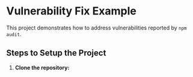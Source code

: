 # Vulnerability Fix Example

This project demonstrates how to address vulnerabilities reported by `npm audit`.

## Steps to Setup the Project

1. **Clone the repository:**
   